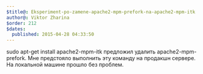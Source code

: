 ```yaml
---
$title@: Eksperiment-po-zamene-apache2-mpm-prefork-na-apache2-mpm-itk
author@: Viktor Zharina
$order: 212
$dates:
  published: 2015-04-28 04:33:50
---
```

sudo apt-get install apache2-mpm-itk предложил удалить apache2-mpm-prefork. Мне предстояло выполнить эту команду на продакшн сервере. На локальной машине прошло без проблем.